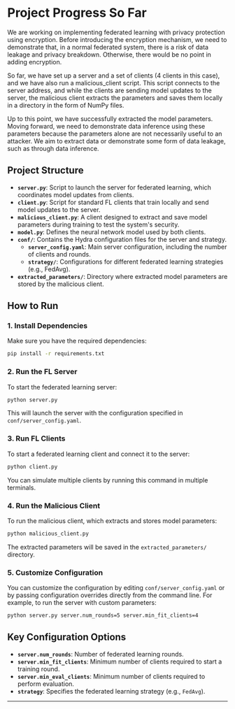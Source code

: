 
# Project Progress So Far
We are working on implementing federated learning with privacy protection using encryption. Before introducing the encryption mechanism, we need to demonstrate that, in a normal federated system, there is a risk of data leakage and privacy breakdown. Otherwise, there would be no point in adding encryption.

So far, we have set up a server and a set of clients (4 clients in this case), and we have also run a malicious_client script. This script connects to the server address, and while the clients are sending model updates to the server, the malicious client extracts the parameters and saves them locally in a directory in the form of NumPy files.

Up to this point, we have successfully extracted the model parameters. Moving forward, we need to demonstrate data inference using these parameters because the parameters alone are not necessarily useful to an attacker. We aim to extract data or demonstrate some form of data leakage, such as through data inference.

## Project Structure

- **`server.py`**: Script to launch the server for federated learning, which coordinates model updates from clients.
- **`client.py`**: Script for standard FL clients that train locally and send model updates to the server.
- **`malicious_client.py`**: A client designed to extract and save model parameters during training to test the system's security.
- **`model.py`**: Defines the neural network model used by both clients.
- **`conf/`**: Contains the Hydra configuration files for the server and strategy.
  - **`server_config.yaml`**: Main server configuration, including the number of clients and rounds.
  - **`strategy/`**: Configurations for different federated learning strategies (e.g., FedAvg).
- **`extracted_parameters/`**: Directory where extracted model parameters are stored by the malicious client.

## How to Run

### 1. Install Dependencies

Make sure you have the required dependencies:

```bash
pip install -r requirements.txt
```

### 2. Run the FL Server

To start the federated learning server:

```bash
python server.py
```

This will launch the server with the configuration specified in `conf/server_config.yaml`.

### 3. Run FL Clients

To start a federated learning client and connect it to the server:

```bash
python client.py
```

You can simulate multiple clients by running this command in multiple terminals.

### 4. Run the Malicious Client

To run the malicious client, which extracts and stores model parameters:

```bash
python malicious_client.py
```

The extracted parameters will be saved in the `extracted_parameters/` directory.

### 5. Customize Configuration

You can customize the configuration by editing `conf/server_config.yaml` or by passing configuration overrides directly from the command line. For example, to run the server with custom parameters:

```bash
python server.py server.num_rounds=5 server.min_fit_clients=4
```

## Key Configuration Options

- **`server.num_rounds`**: Number of federated learning rounds.
- **`server.min_fit_clients`**: Minimum number of clients required to start a training round.
- **`server.min_eval_clients`**: Minimum number of clients required to perform evaluation.
- **`strategy`**: Specifies the federated learning strategy (e.g., `FedAvg`).

---

